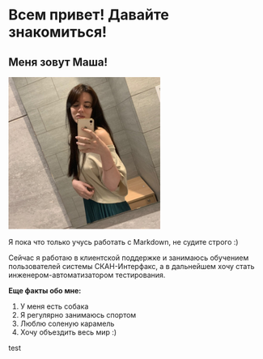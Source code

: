 # Всем привет! Давайте знакомиться!
## Меня зовут Маша!

<img src=https://github.com/Jukbxxx/Netology_Git_Homework/raw/main/photo.jpg alt="photo" height="300" widghth="300">

Я пока что только учусь работать с Markdown, не судите строго :)

Сейчас я работаю в клиентской поддержке и занимаюсь обучением пользователей системы СКАН-Интерфакс, а в дальнейшем хочу стать инженером-автоматизатором тестирования.

**Еще факты обо мне:**

1. У меня есть собака
2. Я регулярно занимаюсь спортом
3. Люблю соленую карамель
4. Хочу объездить весь мир :)

test
